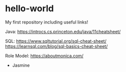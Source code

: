 # hello-world
My first repository including useful links!

Java:
https://introcs.cs.princeton.edu/java/11cheatsheet/

SQL:
https://www.sqltutorial.org/sql-cheat-sheet/
https://learnsql.com/blog/sql-basics-cheat-sheet/

Role Model:
https://aboutmonica.com/

- Jasmine
